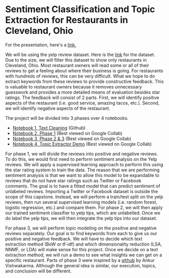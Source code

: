 # Sentiment Classification and Topic Extraction for Restaurants in Cleveland, Ohio

For the presentation, here's a [link.](https://docs.google.com/presentation/d/1hreNKyj12pi_CUPy3Wa4l0SukEB_H3VzRD7iPLcporA/edit?usp=sharing)

We will be using the yelp review dataset. Here is the [link](https://www.kaggle.com/yelp-dataset/yelp-dataset/version/6) for the dataset. Due to the size, we will filter this dataset to show only restaurants in Cleveland, Ohio. Most restaurant owners will read some or all of their reviews to get a feeling about where their business is going. For restaurants with hundreds of reviews, this can be very difficult. What we hope to do extract keywords from these reviews to provide constructive feedback. This is valuable to restaurant owners because it removes unnecessary guesswork and provides a more detailed means of evaluation besides star ratings. The feedback will consist of 2 parts. First, we will identify positive aspects of the restaurant (i.e. good service, amazing tacos, etc.). Second, we will identify negative aspects of the restaurant. <br/>

The project will be divided into 3 phases over 4 notebooks.

- [Notebook 1, Text Cleaning](https://github.com/jamestorres1988/Final-Capstone/blob/master/Notebook_1_out_of_4_Text_Cleaning.ipynb) (Github)
- [Notebook 2, Phase 1](https://drive.google.com/open?id=1HUpfTqdPWjVU9vTC-GC671OUDByNzOQI) (Best viewed on Google Collab)
- [Notebook 3, Phase 2 & 3](https://drive.google.com/open?id=1c73_l8du7hP3gXlp6V_e0AI1esRAtIQ8) (Best viewed on Google Collab)
- [Notebook 4, Topic Extractor Demo](https://drive.google.com/open?id=1m9wZ4mi-ZrhShA8i1PtAoTCTritrekA9) (Best viewed on Google Collab)

For phase 1, we will divide the reviews into positive and negative reviews. To do this, we would first need to perform sentiment analysis on the Yelp reviews. We will apply a supervised learning approach to perform this using the star rating system to train the data. The reason that we are performing sentiment analysis is that we want to allow this model to be expandable to reviews that do not have star ratings such as Twitter or Facebook comments. The goal is to have a fitted model that can predict sentiment of unlabeled reviews. Importing a Twitter or Facebook dataset is outside the scope of this capstone. Instead, we will perform a train/test split on the yelp reviews, then run several supervised learning models (i.e. random forest, logistic regression, etc.) and compare them. For phase 2, we will then apply our trained sentiment classifier to yelp tips, which are unlabelled. Once we do label the yelp tips, we will then integrate the yelp tips into our dataset. <br/>

For phase 3, we will perform topic modeling on the positive and negative reviews separately. Our goal is to find keywords from each to give us our positive and negative feedback. We will have to decide which text extraction method (BoW or tf-idf) and which dimensionality reduction (LSA, NNMF, or LDA) will make sense for this project. Once we decide on a text extraction method, we will run a demo to see what insights we can get on a specific restaurant. Parts of phase 3 were inspired by a [github](https://github.com/Vishwacorp/yelp_nlp) by Ankur Vishwakarma. Although the general idea is similar, our execution, topics, and conclusion will be different.  


